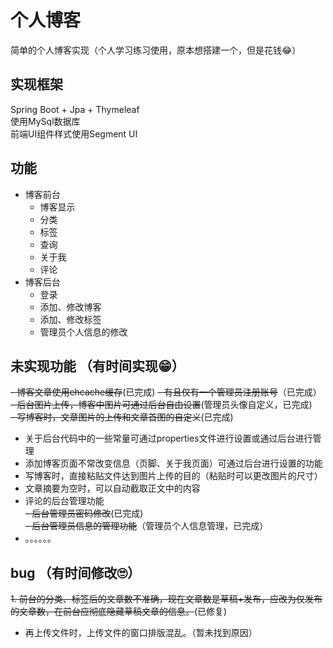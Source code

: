 # 个人博客
简单的个人博客实现（个人学习练习使用，原本想搭建一个，但是花钱😂）
## 实现框架
Spring Boot + Jpa + Thymeleaf  
使用MySql数据库  
前端UI组件样式使用Segment UI
 
## 功能
- 博客前台
    - 博客显示
    - 分类
    - 标签
    - 查询
    - 关于我
    - 评论
- 博客后台
    - 登录
    - 添加、修改博客
    - 添加、修改标签
    - 管理员个人信息的修改
    
## 未实现功能 （有时间实现😁）
~~- 博客文章使用ehcache缓存~~(已完成)
~~- 有且仅有一个管理员注册账号~~（已完成）  
~~- 后台图片上传，博客中图片可通过后台自由设置~~(管理员头像自定义，已完成)  
~~- 写博客时，文章图片的上传和文章首图的自定义~~(已完成)   
- 关于后台代码中的一些常量可通过properties文件进行设置或通过后台进行管理
- 添加博客页面不常改变信息（页脚、关于我页面）可通过后台进行设置的功能
- 写博客时，直接粘贴文件达到图片上传的目的（粘贴时可以更改图片的尺寸）
- 文章摘要为空时，可以自动截取正文中的内容 
- 评论的后台管理功能  
~~- 后台管理员密码修改~~(已完成)  
~~- 后台管理员信息的管理功能~~（管理员个人信息管理，已完成）
- 。。。。。。

## bug （有时间修改🙄）
~~1. 前台的分类、标签后的文章数不准确，现在文章数是草稿+发布，应改为仅发布的文章数，在前台应彻底隐藏草稿文章的信息。~~(已修复)
- 再上传文件时，上传文件的窗口排版混乱。（暂未找到原因）